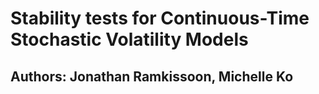 # Stability tests for Continuous-Time Stochastic Volatility Models

## Authors: Jonathan Ramkissoon, Michelle Ko
